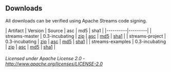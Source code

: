 ## Downloads

All downloads can be verified using Apache Streams code signing.


| Artifact | Version | Source | asc | md5 | sha1 |
|----------|---------|
| streams-master | 0.3-incubating | <a class="externalLink" href="dist.apache.org/repos/dist/release/incubator/streams/releases/0.3-incubating/streams-master-0.3-incubating-source-release.zip">zip</a> | <a class="externalLink" href="dist.apache.org/repos/dist/release/incubator/streams/releases/0.3-incubating/streams-master-0.3-incubating-source-release.zip.asc">asc</a> | <a class="externalLink" href="dist.apache.org/repos/dist/release/incubator/streams/releases/0.3-incubating/streams-master-0.3-incubating-source-release.zip.md5">md5</a> | <a class="externalLink" href="dist.apache.org/repos/dist/release/incubator/streams/releases/0.3-incubating/streams-master-0.3-incubating-source-release.zip.sha1">sha1</a> |
| streams-project | 0.3-incubating | <a class="externalLink" href="dist.apache.org/repos/dist/release/incubator/streams/releases/0.3-incubating/streams-project-0.3-incubating-source-release.zip">zip</a> | <a class="externalLink" href="dist.apache.org/repos/dist/release/incubator/streams/releases/0.3-incubating/streams-project-0.3-incubating-source-release.zip.asc">asc</a> | <a class="externalLink" href="dist.apache.org/repos/dist/release/incubator/streams/releases/0.3-incubating/streams-project-0.3-incubating-source-release.zip.md5">md5</a> | <a class="externalLink" href="dist.apache.org/repos/dist/release/incubator/streams/releases/0.3-incubating/streams-project-0.3-incubating-source-release.zip.sha1">sha1</a> |
| streams-examples | 0.3-incubating | <a class="externalLink" href="dist.apache.org/repos/dist/release/incubator/streams/releases/0.3-incubating/streams-examples-0.3-incubating-source-release.zip">zip</a> | <a class="externalLink" href="dist.apache.org/repos/dist/release/incubator/streams/releases/0.3-incubating/streams-examples-0.3-incubating-source-release.zip.asc">asc</a> | <a class="externalLink" href="dist.apache.org/repos/dist/release/incubator/streams/releases/0.3-incubating/streams-examples-0.3-incubating-source-release.zip.md5">md5</a> | <a class="externalLink" href="dist.apache.org/repos/dist/release/incubator/streams/releases/0.3-incubating/streams-examples-0.3-incubating-source-release.zip.sha1">sha1</a> |

###### Licensed under Apache License 2.0 - http://www.apache.org/licenses/LICENSE-2.0

